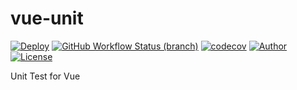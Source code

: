 # vue-unit


[![Deploy](https://github.com/pdsuwwz/vue-unit/workflows/Unit-Testing/badge.svg)](https://github.com/pdsuwwz/vue-unit/actions/workflows/unit-testing.yml)
[![GitHub Workflow Status (branch)](https://img.shields.io/github/workflow/status/pdsuwwz/vue-unit/Unit-Testing/main)](https://github.com/pdsuwwz/vue-unit/deployments/activity_log)
[![codecov](https://codecov.io/gh/pdsuwwz/vue-unit/branch/main/graph/badge.svg)](https://codecov.io/gh/pdsuwwz/vue-unit)
[![Author](https://img.shields.io/badge/Author-Wisdom-9cf)](https://github.com/pdsuwwz)
[![License](https://img.shields.io/github/license/pdsuwwz/vite-starter?color=blue)](https://github.com/pdsuwwz/vite-starter/blob/master/LICENSE)

Unit Test for Vue
